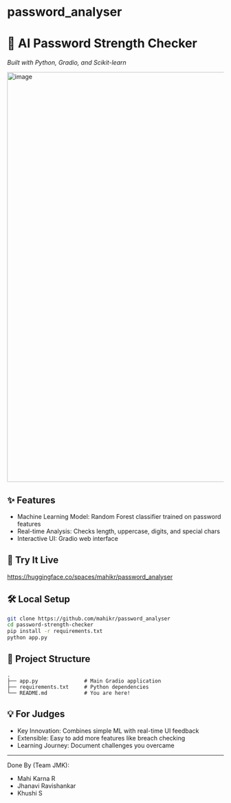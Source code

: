 # password_analyser
# 🔐 AI Password Strength Checker  
*Built with Python, Gradio, and Scikit-learn* 

<img width="953" alt="image" src="https://github.com/user-attachments/assets/a112eef9-79bf-46a6-bcdf-9d4fac2b7446" />


## ✨ Features  
- Machine Learning Model: Random Forest classifier trained on password features  
- Real-time Analysis: Checks length, uppercase, digits, and special chars  
- Interactive UI: Gradio web interface  

## 🚀 Try It Live  
https://huggingface.co/spaces/mahikr/password_analyser

## 🛠️ Local Setup  
```bash
git clone https://github.com/mahikr/password_analyser
cd password-strength-checker
pip install -r requirements.txt
python app.py
```
## 📂 Project Structure  
```
.
├── app.py               # Main Gradio application
├── requirements.txt     # Python dependencies
└── README.md            # You are here!
```

## 💡 For Judges  
- Key Innovation: Combines simple ML with real-time UI feedback  
- Extensible: Easy to add more features like breach checking  
- Learning Journey: Document challenges you overcame  

---
Done By (Team JMK):
- Mahi Karna R
- Jhanavi Ravishankar
- Khushi S
